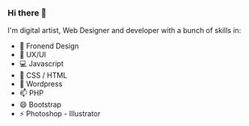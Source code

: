 ### Hi there 👋

I'm digital artist, Web Designer and developer with a bunch of skills in:
- 🔭 Fronend Design
- 🌱 UX/UI
- :computer: Javascript
- :art: CSS / HTML
- 💬 Wordpress
- 📫 PHP
- 😄 Bootstrap
- ⚡ Photoshop - Illustrator

